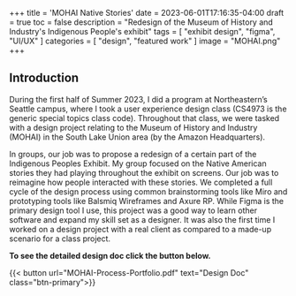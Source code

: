 +++
title = 'MOHAI Native Stories'
date = 2023-06-01T17:16:35-04:00
draft = true
toc = false
description = "Redesign of the Museum of History and Industry's Indigenous People's exhibit"
tags = [
    "exhibit design",
    "figma",
    "UI/UX"
]
categories = [
    "design",
    "featured work"
]
image = "MOHAI.png"
+++
## Introduction

During the first half of Summer 2023, I did a program at Northeastern’s Seattle campus, where I took a user experience design class (CS4973 is the generic special topics class code). Throughout that class, we were tasked with a design project relating to the Museum of History and Industry (MOHAI) in the South Lake Union area (by the Amazon Headquarters). 

In groups, our job was to propose a redesign of a certain part of the Indigenous Peoples Exhibit. My group focused on the Native American stories they had playing throughout the exhibit on screens. Our job was to reimagine how people interacted with these stories.
We completed a full cycle of the design process using common brainstorming tools like Miro and prototyping tools like Balsmiq Wireframes and Axure RP. While Figma is the primary design tool I use, this project was a good way to learn other software and expand my skill set as a designer. It was also the first time I worked on a design project with a real client as compared to a made-up scenario for a class project.

**To see the detailed design doc click the button below.**

{{< button url="MOHAI-Process-Portfolio.pdf" text="Design Doc" class="btn-primary">}}